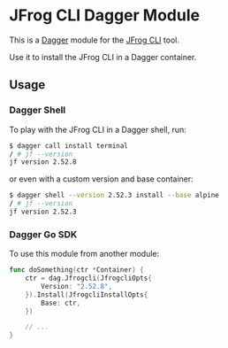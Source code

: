 # JFrog CLI Dagger Module

This is a [Dagger](https://dagger.io/) module for the [JFrog CLI](https://github.com/jfrog/jfrog-cli/) tool.

Use it to install the JFrog CLI in a Dagger container.

## Usage

### Dagger Shell

To play with the JFrog CLI in a Dagger shell, run:

```bash
$ dagger call install terminal
/ # jf --version
jf version 2.52.8
```

or even with a custom version and base container:

```bash
$ dagger shell --version 2.52.3 install --base alpine
/ # jf --version
jf version 2.52.3
```

### Dagger Go SDK

To use this module from another module:

```go
func doSomething(ctr *Container) {
    ctr = dag.Jfrogcli(JfrogcliOpts{
		Version: "2.52.8",
	}).Install(JfrogcliInstallOpts{
		Base: ctr,
	})

    // ...
}
```
